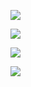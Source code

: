 

![](/../../../../ensnared/github-stats/blob/master/generated/overview.svg#gh-dark-mode-only)

![](https://raw.githubusercontent.com/ensnared/github-stats/master/generated/languages.svg#gh-dark-mode-only)

![](https://raw.githubusercontent.com/ensnared/github-stats/master/generated/overview.svg#gh-light-mode-only)

![](https://raw.githubusercontent.com/ensnared/github-stats/master/generated/languages.svg#gh-light-mode-only)
